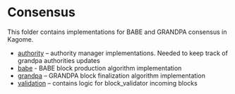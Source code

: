 [//]: # (
Copyright Quadrivium LLC
All Rights Reserved
SPDX-License-Identifier: Apache-2.0
)

# Consensus

This folder contains implementations for BABE and GRANDPA consensus in Kagome.

* [authority](authority) – authority manager implementations. Needed to keep track of grandpa authorities updates
* [babe](babe) - BABE block production algorithm implementation
* [grandpa](grandpa) – GRANDPA block finalization algorithm implementation
* [validation](validation) – contains logic for block_validator incoming blocks
